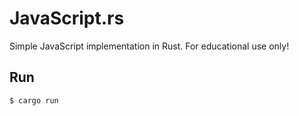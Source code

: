 # JavaScript.rs

Simple JavaScript implementation in Rust. For educational use only!


## Run

```
$ cargo run
```
